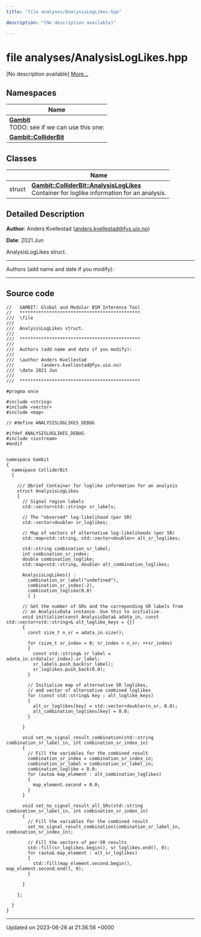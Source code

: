 ```yaml
---
title: "file analyses/AnalysisLogLikes.hpp"

description: "[No description available]"

---
```


# file analyses/AnalysisLogLikes.hpp

[No description available] [More...](#detailed-description)

## Namespaces

| Name           |
| -------------- |
| **[Gambit](/documentation/code/namespaces/namespacegambit/)** <br>TODO: see if we can use this one:  |
| **[Gambit::ColliderBit](/documentation/code/namespaces/namespacegambit_1_1colliderbit/)**  |

## Classes

|                | Name           |
| -------------- | -------------- |
| struct | **[Gambit::ColliderBit::AnalysisLogLikes](/documentation/code/classes/structgambit_1_1colliderbit_1_1analysisloglikes/)** <br>Container for loglike information for an analysis.  |

## Detailed Description


**Author**: Anders Kvellestad ([anders.kvellestad@fys.uio.no](mailto:anders.kvellestad@fys.uio.no)) 

**Date**: 2021 Jun

AnalysisLogLikes struct.



------------------

Authors (add name and date if you modify):



------------------




## Source code

```
//   GAMBIT: Global and Modular BSM Inference Tool
//   *********************************************
///  \file
///
///  AnalysisLogLikes struct.
///
///  *********************************************
///
///  Authors (add name and date if you modify):
///
///  \author Anders Kvellestad
///          (anders.kvellestad@fys.uio.no)
///  \date 2021 Jun
///
///  *********************************************

#pragma once

#include <string>
#include <vector>
#include <map>

// #define ANALYSISLOGLIKES_DEBUG

#ifdef ANALYSISLOGLIKES_DEBUG
#include <iostream>
#endif


namespace Gambit
{
  namespace ColliderBit
  {

    /// @brief Container for loglike information for an analysis
    struct AnalysisLogLikes
    {
      // Signal region labels
      std::vector<std::string> sr_labels;

      // The "observed" log-likelihood (per SR)
      std::vector<double> sr_loglikes;

      // Map of vectors of alternative log-likelihoods (per SR)
      std::map<std::string, std::vector<double>> alt_sr_loglikes;

      std::string combination_sr_label;
      int combination_sr_index;
      double combination_loglike;
      std::map<std::string, double> alt_combination_loglikes;

      AnalysisLogLikes() :
        combination_sr_label("undefined"),
        combination_sr_index(-2),
        combination_loglike(0.0)
        { }

      // Get the number of SRs and the correponding SR labels from
      // an AnalysisData instance. Use this to initialize.
      void initialize(const AnalysisData& adata_in, const std::vector<std::string>& alt_loglike_keys = {})
      {
        const size_t n_sr = adata_in.size();

        for (size_t sr_index = 0; sr_index < n_sr; ++sr_index)
        {
          const std::string& sr_label = adata_in.srdata[sr_index].sr_label;
          sr_labels.push_back(sr_label);
          sr_loglikes.push_back(0.0);
        }

        // Initialize map of alternative SR loglikes,
        // and vector of alternative combined loglikes
        for (const std::string& key : alt_loglike_keys)
        {
          alt_sr_loglikes[key] = std::vector<double>(n_sr, 0.0);
          alt_combination_loglikes[key] = 0.0;
        }

      }

      void set_no_signal_result_combination(std::string combination_sr_label_in, int combination_sr_index_in)
      {
        // Fill the variables for the combined result
        combination_sr_index = combination_sr_index_in;
        combination_sr_label = combination_sr_label_in;
        combination_loglike = 0.0;
        for (auto& map_element : alt_combination_loglikes)
        {
          map_element.second = 0.0;
        }
      }

      void set_no_signal_result_all_SRs(std::string combination_sr_label_in, int combination_sr_index_in)
      {
        // Fill the variables for the combined result
        set_no_signal_result_combination(combination_sr_label_in, combination_sr_index_in);

        // Fill the vectors of per-SR results
        std::fill(sr_loglikes.begin(), sr_loglikes.end(), 0);
        for (auto& map_element : alt_sr_loglikes)
        {
          std::fill(map_element.second.begin(), map_element.second.end(), 0);
        }

      }

    };

  }
}
```


-------------------------------

Updated on 2023-06-26 at 21:36:56 +0000
